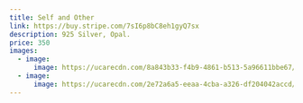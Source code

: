 ```yaml
---
title: Self and Other
link: https://buy.stripe.com/7sI6p8bC8eh1gyQ7sx
description: 925 Silver, Opal.
price: 350
images:
  - image:
      image: https://ucarecdn.com/8a843b33-f4b9-4861-b513-5a96611bbe67/Self 1.jpg
  - image:
      image: https://ucarecdn.com/2e72a6a5-eeaa-4cba-a326-df204042accd/VALERIE_CRAWFORD_013.jpg
---
```

